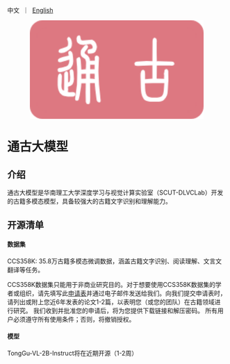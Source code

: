 <p align="left">
    中文&nbsp ｜ &nbsp<a href="./README_en.md">English</a>
</p>
<div align="center">
  <img src="./images/通古logo.png" width="400"/>
</div>


# 通古大模型

## 介绍

通古大模型是华南理工大学深度学习与视觉计算实验室（SCUT-DLVCLab）开发的古籍多模态模型，具备较强大的古籍文字识别和理解能力。

## 开源清单

#### 数据集
CCS358K: 35.8万古籍多模态微调数据，涵盖古籍文字识别、阅读理解、文言文翻译等任务。

CCS358K数据集只能用于非商业研究目的。对于想要使用CCS358K数据集的学者或组织，请先填写此[申请表](./application-form/Application-Form-for-Using-CCS358K.docx)并通过电子邮件发送给我们。向我们提交申请表时，请列出或附上您近6年发表的论文1-2篇，以表明您（或您的团队）在古籍领域进行研究。 我们收到并批准您的申请后，将为您提供下载链接和解压密码。 所有用户必须遵守所有使用条件；否则，将撤销授权。

#### 模型
TongGu-VL-2B-Instruct将在近期开源（1-2周）
